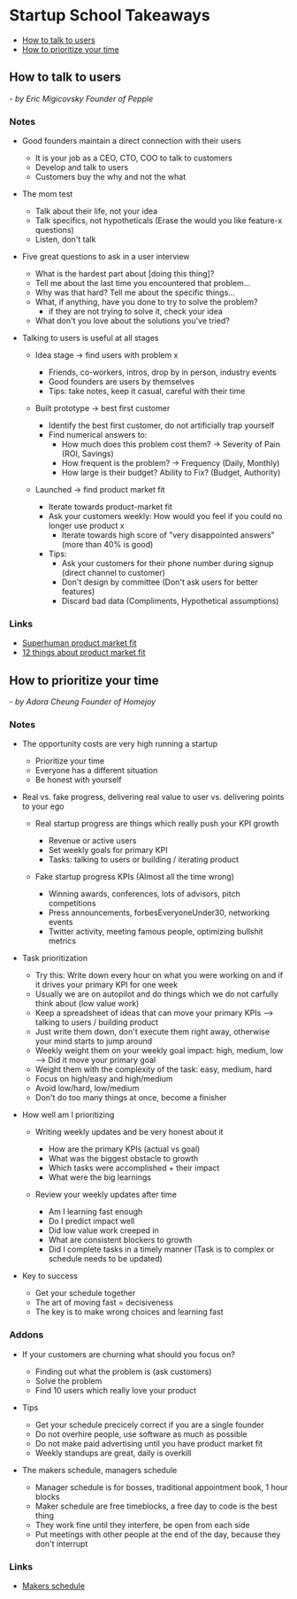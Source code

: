 # Startup School Takeaways

- [How to talk to users](#how-to-talk-to-users)
- [How to prioritize your time](#how-to-prioritize-your-time)

## How to talk to users

 *- by Eric Migicovsky Founder of Pepple*

### Notes

- Good founders maintain a direct connection with their users
  - It is your job as a CEO, CTO, COO to talk to customers
  - Develop and talk to users
  - Customers buy the why and not the what

- The mom test
  - Talk about their life, not your idea
  - Talk specifics, not hypotheticals (Erase the would you like feature-x questions)
  - Listen, don't talk

- Five great questions to ask in a user interview
  - What is the hardest part about [doing this thing]?
  - Tell me about the last time you encountered that problem...
  - Why was that hard? Tell me about the specific things...
  - What, if anything, have you done to try to solve the problem? 
    - if they are not trying to solve it, check your idea
  - What don't you love about the solutions you've tried?

- Talking to users is useful at all stages
  - Idea stage &rarr; find users with problem x
    - Friends, co-workers, intros, drop by in person, industry events
    - Good founders are users by themselves
    - Tips: take notes, keep it casual, careful with their time

  - Built prototype &rarr; best first customer
    - Identify the best first customer, do not artificially trap yourself
    - Find numerical answers to:
      - How much does this problem cost them? &rarr; Severity of Pain (ROI, Savings)
      - How frequent is the problem? &rarr; Frequency (Daily, Monthly)
      - How large is their budget? Ability to Fix? (Budget, Authority)

  - Launched &rarr; find product market fit
    - Iterate towards product-market fit
    - Ask your customers weekly: How would you feel if you could no longer use product x
      - Iterate towards high score of "very disappointed answers" (more than 40% is good)
    - Tips:
      - Ask your customers for their phone number during signup (direct channel to customer)
      - Don't design by committee (Don't ask users for better features)
      - Discard bad data (Compliments, Hypothetical assumptions)

### Links
 - [Superhuman product market fit](https://firstround.com/review/how-superhuman-built-an-engine-to-find-product-market-fit/)
 - [12 things about product market fit](https://a16z.com/2017/02/18/12-things-about-product-market-fit/)


## How to prioritize your time

*- by Adora Cheung Founder of Homejoy*

### Notes

- The opportunity costs are very high running a startup
  - Prioritize your time
  - Everyone has a different situation
  - Be honest with yourself

- Real vs. fake progress, delivering real value to user vs. delivering points to your ego

  - Real startup progress are things which really push your KPI growth
    - Revenue or active users
    - Set weekly goals for primary KPI
    - Tasks: talking to users or building / iterating product

  - Fake startup progress KPIs (Almost all the time wrong)
    - Winning awards, conferences, lots of advisors, pitch competitions
    - Press announcements, forbesEveryoneUnder30, networking events
    - Twitter activity, meeting famous people, optimizing bullshit metrics

 - Task prioritization
   - Try this: Write down every hour on what you were working on and if it drives your primary KPI for one week
   - Usually we are on autopilot and do things which we do not carfully think about (low value work)
   - Keep a spreadsheet of ideas that can move your primary KPIs --> talking to users / building product
   - Just write them down, don't execute them right away, otherwise your mind starts to jump around
   - Weekly weight them on your weekly goal impact: high, medium, low --> Did it move your primary goal
   - Weight them with the complexity of the task: easy, medium, hard
   - Focus on high/easy and high/medium
   - Avoid low/hard, low/medium
   - Don't do too many things at once, become a finisher

- How well am I prioritizing

  - Writing weekly updates and be very honest about it
    - How are the primary KPIs (actual vs goal)
    - What was the biggest obstacle to growth
    - Which tasks were accomplished + their impact
    - What were the big learnings

  - Review your weekly updates after time
    - Am I learning fast enough
    - Do I predict impact well
    - Did low value work creeped in
    - What are consistent blockers to growth
    - Did I complete tasks in a timely manner (Task is to complex or schedule needs to be updated)

- Key to success
  - Get your schedule together
  - The art of moving fast = decisiveness
  - The key is to make wrong choices and learning fast

### Addons

  - If your customers are churning what should you focus on?
    - Finding out what the problem is (ask customers)
    - Solve the problem
    - Find 10 users which really love your product

  - Tips
    - Get your schedule precicely correct if you are a single founder
    - Do not overhire people, use software as much as possible
    - Do not make paid advertising until you have product market fit
    - Weekly standups are great, daily is overkill

  - The makers schedule, managers schedule
    - Manager schedule is for bosses, traditional appointment book, 1 hour blocks
    - Maker schedule are free timeblocks, a free day to code is the best thing
    - They work fine until they interfere, be open from each side
    - Put meetings with other people at the end of the day, because they don't interrupt

  ### Links

  - [Makers schedule](http://www.paulgraham.com/makersschedule.html)